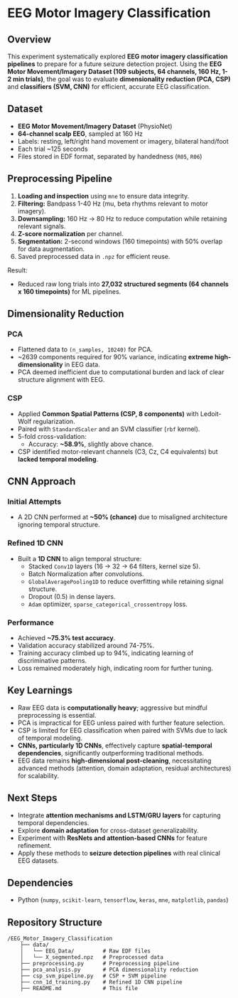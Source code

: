 # EEG Motor Imagery Classification

## Overview

This experiment systematically explored **EEG motor imagery classification pipelines** to prepare for a future seizure detection project. Using the **EEG Motor Movement/Imagery Dataset (109 subjects, 64 channels, 160 Hz, 1-2 min trials)**, the goal was to evaluate **dimensionality reduction (PCA, CSP)** and **classifiers (SVM, CNN)** for efficient, accurate EEG classification.

## Dataset

- **EEG Motor Movement/Imagery Dataset** (PhysioNet)
- **64-channel scalp EEG**, sampled at 160 Hz
- Labels: resting, left/right hand movement or imagery, bilateral hand/foot
- Each trial ~125 seconds
- Files stored in EDF format, separated by handedness (`R05`, `R06`)

## Preprocessing Pipeline

1. **Loading and inspection** using `mne` to ensure data integrity.
2. **Filtering:** Bandpass 1-40 Hz (mu, beta rhythms relevant to motor imagery).
3. **Downsampling:** 160 Hz -> 80 Hz to reduce computation while retaining relevant signals.
4. **Z-score normalization** per channel.
5. **Segmentation:** 2-second windows (160 timepoints) with 50% overlap for data augmentation.
6. Saved preprocessed data in `.npz` for efficient reuse.

Result:  
- Reduced raw long trials into **27,032 structured segments (64 channels x 160 timepoints)** for ML pipelines.

## Dimensionality Reduction

### PCA
- Flattened data to `(n_samples, 10240)` for PCA.
- ~2639 components required for 90% variance, indicating **extreme high-dimensionality** in EEG data.
- PCA deemed inefficient due to computational burden and lack of clear structure alignment with EEG.

### CSP
- Applied **Common Spatial Patterns (CSP, 8 components)** with Ledoit-Wolf regularization.
- Paired with `StandardScaler` and an SVM classifier (`rbf` kernel).
- 5-fold cross-validation:
  - Accuracy: **~58.9%**, slightly above chance.
- CSP identified motor-relevant channels (C3, Cz, C4 equivalents) but **lacked temporal modeling**.

## CNN Approach

### Initial Attempts
- A 2D CNN performed at **~50% (chance)** due to misaligned architecture ignoring temporal structure.

### Refined 1D CNN
- Built a **1D CNN** to align temporal structure:
  - Stacked `Conv1D` layers (16 -> 32 -> 64 filters, kernel size 5).
  - Batch Normalization after convolutions.
  - `GlobalAveragePooling1D` to reduce overfitting while retaining signal structure.
  - Dropout (0.5) in dense layers.
  - `Adam` optimizer, `sparse_categorical_crossentropy` loss.

### Performance
- Achieved **~75.3% test accuracy**.
- Validation accuracy stabilized around 74-75%.
- Training accuracy climbed up to 94%, indicating learning of discriminative patterns.
- Loss remained moderately high, indicating room for further tuning.

## Key Learnings

- Raw EEG data is **computationally heavy**; aggressive but mindful preprocessing is essential.
- PCA is impractical for EEG unless paired with further feature selection.
- CSP is limited for EEG classification when paired with SVMs due to lack of temporal modeling.
- **CNNs, particularly 1D CNNs**, effectively capture **spatial-temporal dependencies**, significantly outperforming traditional methods.
- EEG data remains **high-dimensional post-cleaning**, necessitating advanced methods (attention, domain adaptation, residual architectures) for scalability.

## Next Steps

- Integrate **attention mechanisms and LSTM/GRU layers** for capturing temporal dependencies.
- Explore **domain adaptation** for cross-dataset generalizability.
- Experiment with **ResNets and attention-based CNNs** for feature refinement.
- Apply these methods to **seizure detection pipelines** with real clinical EEG datasets.

## Dependencies

- Python (`numpy`, `scikit-learn`, `tensorflow`, `keras`, `mne`, `matplotlib`, `pandas`)

## Repository Structure

```
/EEG_Motor_Imagery_Classification
    ├── data/
    │   └── EEG_Data/         # Raw EDF files
    │   └── X_segmented.npz   # Preprocessed data
    ├── preprocessing.py      # Preprocessing pipeline
    ├── pca_analysis.py       # PCA dimensionality reduction
    ├── csp_svm_pipeline.py   # CSP + SVM pipeline
    ├── cnn_1d_training.py    # Refined 1D CNN pipeline
    ├── README.md             # This file
```
